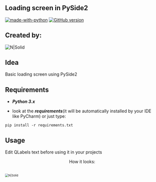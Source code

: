 ## Loading screen in PySide2

[![made-with-python](https://img.shields.io/badge/Made%20with-Python-1f425f.svg)](https://www.python.org/)
[![GitHub version](https://badge.fury.io/gh/MarLisiecki%2Fpyside2_loading_screen.svg)](https://badge.fury.io/gh/MarLisiecki%2Fmarkdown_table_gen)

##  Created by:

  ![N|Solid](https://i.imgur.com/zk7PUsqm.jpg)



## Idea
Basic loading screen using PySide2 

## Requirements
- ***Python 3.x***

- look at the ***requirements***(it will be automatically installed by your IDE like PyCharm) or just type:
```console
pip install -r requirements.txt
```

## Usage
<p align="left">
Edit QLabels text before using it in your projects
<p align="center">
How it looks:
</p>

<br>

<img align="center" src="https://i.imgur.com/PjlJRHp.gif" alt="N|Solid" style="zoom: 67%;" />











































